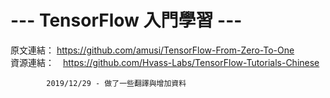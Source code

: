 # --- TensorFlow 入門學習 ---

原文連結：  https://github.com/amusi/TensorFlow-From-Zero-To-One  
資源連結：　https://github.com/Hvass-Labs/TensorFlow-Tutorials-Chinese

            2019/12/29 - 做了一些翻譯與增加資料
